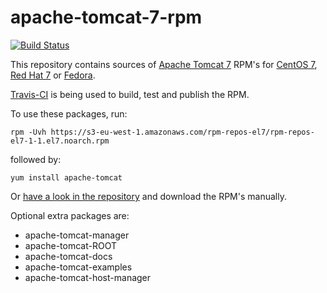 # apache-tomcat-7-rpm

[![Build Status](https://travis-ci.org/robertdebock/apache-tomcat-7.el7.svg?branch=master)](https://travis-ci.org/robertdebock/apache-tomcat-7.el7)

This repository contains sources of [Apache Tomcat 7](http://tomcat.apache.org) RPM's for [CentOS 7](https://www.centos.org/), [Red Hat 7](http://www.redhat.com/) or [Fedora](https://getfedora.org/).

[Travis-CI](https://travis-ci.org/robertdebock/apache-tomcat-7.el7) is being used to build, test and publish the RPM.

To use these packages, run:

    rpm -Uvh https://s3-eu-west-1.amazonaws.com/rpm-repos-el7/rpm-repos-el7-1-1.el7.noarch.rpm

followed by:

    yum install apache-tomcat

Or [have a look in the repository](http://apache-tomcat7.el7.s3-eu-west-1.amazonaws.com/index.html) and download the RPM's manually.
    
Optional extra packages are:
- apache-tomcat-manager
- apache-tomcat-ROOT
- apache-tomcat-docs
- apache-tomcat-examples
- apache-tomcat-host-manager

